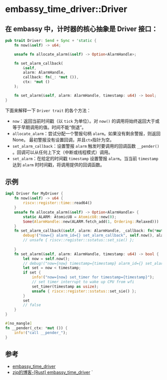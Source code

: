 # embassy_time_driver::Driver

## 在 embassy 中，计时器的核心抽象是 Driver 接口：

```rust
pub trait Driver: Send + Sync + 'static {
    fn now(&self) -> u64;

    unsafe fn allocate_alarm(&self) -> Option<AlarmHandle>;

    fn set_alarm_callback(
        &self,
        alarm: AlarmHandle,
        callback: fn(_: *mut ()),
        ctx: *mut ()
    );

    fn set_alarm(&self, alarm: AlarmHandle, timestamp: u64) -> bool;
}
```

下面来解释一下 `Driver trait` 的各个方法：

- `now`：返回当前时间戳（以 `tick` 为单位）。对 `now()` 的调用将始终返回大于或等于早期调用的值。时间不能“倒退”。
- `allocate_alarm`：尝试分配一个警报句柄 `alarm`。如果没有剩余警报，则返回 None。 最初警报没有设置回调，并且`ctx`指针为空。
- `set_alarm_callback`：设置警报 `alarm` 触发时要调用的回调函数 `__pender()` 。回调可以从任何上下文（中断或线程模式）调用。
- `set_alarm`：在给定的时间戳 `timestamp` 设置警报 `alarm`。当当前 `timestamp` 达到 `alarm` 时时间戳，将调用提供的回调函数。


## 示例

```rust
impl Driver for MyDriver {
    fn now(&self) -> u64 {
        riscv::register::time::read64()
    }
    unsafe fn allocate_alarm(&self) -> Option<AlarmHandle> {
        static ALARM: AtomicU8 = AtomicU8::new(0);
        Some(AlarmHandle::new(ALARM.fetch_add(1, Ordering::Relaxed)))
    }
    fn set_alarm_callback(&self, alarm: AlarmHandle, _callback: fn(*mut ()), _ctx: *mut ()) {
        debug!("now={} alarm_id={} set_alarm_callback", self.now(), alarm.id(),);
        // unsafe { riscv::register::sstatus::set_sie() };
        
    }
    fn set_alarm(&self, alarm: AlarmHandle, timestamp: u64) -> bool {
        let now = self.now();
        // debug!("now={now} timestamp={timestamp} alarm_id={} set_alarm", alarm.id());
        let set = now < timestamp;
        if set {
            info!("now={now} set_timer for timestamp={timestamp}");
            // set timer interrupt to wake up CPU from wfi
            set_timer(timestamp as usize);
            unsafe { riscv::register::sstatus::set_sie() };
        }
        set
        // false
    }
}

#[no_mangle]
fn __pender(_ctx: *mut ()) {
    info!("call __pender_");
}

```
    
## 参考

- [embassy_time_driver](https://github.com/embassy-rs/embassy/tree/main/embassy-time-driver)
- [zjp的博客-[Rust] embassy_time_driver](https://zjp-cn.github.io/os-notes/embassy-timer.html#embassy_time_driverdriver)
`